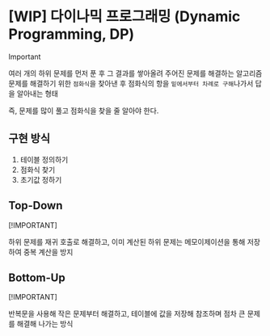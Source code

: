 # [WIP] 다이나믹 프로그래밍 (Dynamic Programming, DP)

> [!important]
>
> 여러 개의 하위 문제를 먼저 푼 후 그 결과를 쌓아올려 주어진 문제를 해결하는 알고리즘
> 문제를 해결하기 위한 `점화식`을 찾아낸 후 점화식의 항을 `밑에서부터 차례로 구해`나가서 답을 알아내는 형태
>
> 즉, 문제를 많이 풀고 점화식을 찾을 줄 알아야 한다.

## 구현 방식

1. 테이블 정의하기
2. 점화식 찾기
3. 초기값 정하기

## Top-Down

[!IMPORTANT]

하위 문제를 재귀 호출로 해결하고, 이미 계산된 하위 문제는 메모이제이션을 통해 저장하여 중복 계산을 방지

## Bottom-Up

[!IMPORTANT]

반복문을 사용해 작은 문제부터 해결하고, 테이블에 값을 저장해 참조하며 점차 큰 문제를 해결해 나가는 방식
